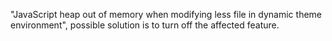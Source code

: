"JavaScript heap out of memory when modifying less file in dynamic theme environment", possible solution is to turn off the affected feature.
